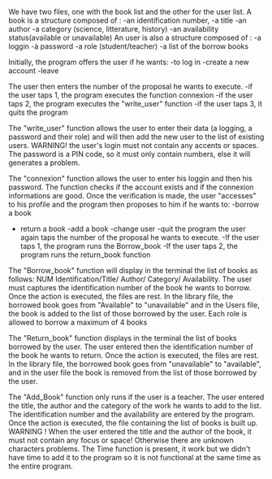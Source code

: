 We have two files, one with the book list and the other for the user list.
A book is a structure composed of :
-an identification number, 
-a title
-an author
-a category (science, litterature, history)
-an availability status(available or unavailable) 
An user is also a structure composed of :
-a loggin
-à password
-a role (student/teacher)
-a list of the borrow books 

Initially, the program offers the user if he wants:
 -to log in
 -create a new account
 -leave

The user then enters the number of the proposal he wants to execute.
 -if the user taps 1, the program executes the function connexion
 -if the user taps 2, the program executes the "write_user" function
 -if the user taps 3, it quits the program

The "write_user" function allows the user to enter their data (a logging, a password and their role) and will then add the new user to the list of existing users.  WARNING!  the user's login must not contain any accents or spaces. The password is a PIN code, so it must only contain numbers, else it will generates a problem.

The "connexion" function allows the user to enter his loggin and then his password. The function checks if the account exists and if the connexion informations are good. Once the verification is made, the user "accesses" to his profile and the program then proposes to him if he wants to: 
-borrow a book 
- return a book 
-add a book
-change user 
-quit the program 
the user again taps the number of the proposal he wants to execute. 
-If the user taps 1, the program runs the Borrow_book 
-If the user taps 2, the program runs the return_book function

The "Borrow_book" function will display in the terminal the list of books as follows: NUM Identification/Title/ Author/ Category/ Availability. The user must captures the identification number of the book he wants to borrow. Once the action is executed, the files are rest. In the library file, the borrowed book goes from "Available" to "unavailable" and in the Users file, the book is added to the list of those borrowed by the user. Each role is allowed to borrow a maximum of 4 books 

The "Return_book" function displays in the terminal the list of books borrowed by the user. The user entered then the identification number of the book he wants to return. Once the action is executed, the files are rest. In the library file, the borrowed book goes from "unavailable" to "available", and in the user file the book is removed from the list of those borrowed by the user.

The "Add_Book" function only runs if the user is a teacher. The user entered the title, the author and the category of the work he wants to add to the list. The identification number and the availability are entered by the program. Once the action is executed, the file containing the list of books is built up. WARNING ! When the user entered the title and the author of the book, it must not contain any focus or space! Otherwise there are unknown characters problems.
The Time function is present, it work but we didn't have time to add it to the program so it is not functional at the same time as the entire program.
